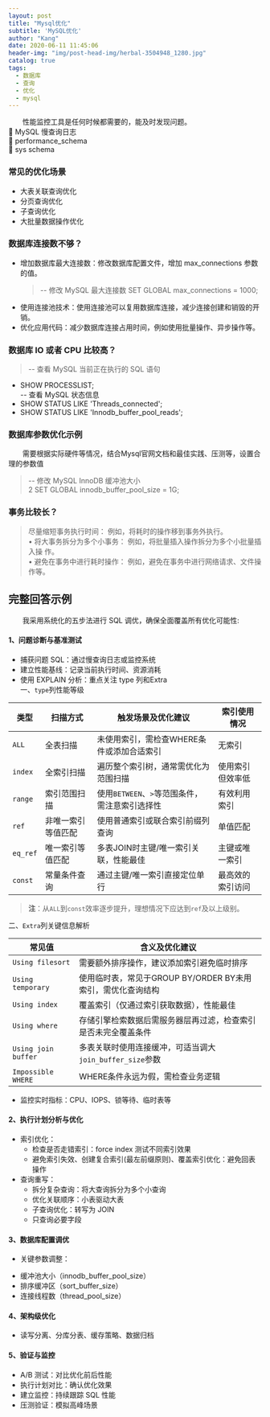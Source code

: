 ```yaml
---
layout: post
title: "Mysql优化"
subtitle: 'MySQL优化'
author: "Kang"
date: 2020-06-11 11:45:06
header-img: "img/post-head-img/herbal-3504948_1280.jpg"
catalog: true
tags:
  - 数据库
  - 查询
  - 优化
  - mysql
---
```

&emsp;&emsp;性能监控工具是任何时候都需要的，能及时发现问题。  
 MySQL 慢查询日志  
 performance_schema  
 sys schema  

### 常见的优化场景
- 大表关联查询优化  
- 分页查询优化  
- 子查询优化  
- 大批量数据操作优化  

### 数据库连接数不够？
+ 增加数据库最大连接数：修改数据库配置文件，增加 max_connections 参数
的值。  
  >-- 修改 MySQL 最大连接数
  SET GLOBAL max_connections = 1000;  
+ 使用连接池技术：使用连接池可以复用数据库连接，减少连接创建和销毁的开
销。  
+ 优化应用代码：减少数据库连接占用时间，例如使用批量操作、异步操作等。
 

### 数据库 IO 或者 CPU 比较高？
>-- 查看 MySQL 当前正在执行的 SQL 语句  
 + SHOW PROCESSLIST;  
 -- 查看 MySQL 状态信息  
 + SHOW STATUS LIKE 'Threads_connected';  
 + SHOW STATUS LIKE 'Innodb_buffer_pool_reads';  

### 数据库参数优化示例
&emsp;&emsp;需要根据实际硬件等情况，结合Mysql官网文档和最佳实践、压测等，设置合理的参数值
>-- 修改 MySQL InnoDB 缓冲池大小  
2 SET GLOBAL innodb_buffer_pool_size = 1G;

### 事务比较长？
>尽量缩短事务执行时间： 例如，将耗时的操作移到事务外执行。  
• 将大事务拆分为多个小事务： 例如，将批量插入操作拆分为多个小批量插入操
作。  
• 避免在事务中进行耗时操作： 例如，避免在事务中进行网络请求、文件操作等。


## 完整回答示例
&emsp;&emsp;我采用系统化的五步法进行 SQL 调优，确保全面覆盖所有优化可能性:  
#### 1、问题诊断与基准测试
- 捕获问题 SQL：通过慢查询日志或监控系统
- 建立性能基线：记录当前执行时间、资源消耗
- 使用 EXPLAIN 分析：重点关注 type 列和Extra  
  一、`type`列性能等级  
  
| **类型**   | 扫描方式                | 触发场景及优化建议                          | 索引使用情况               |
|------------|-------------------------|---------------------------------------------|---------------------------|
| `ALL`      | 全表扫描                | 未使用索引，需检查WHERE条件或添加合适索引 | 无索引                    |
| `index`    | 全索引扫描              | 遍历整个索引树，通常需优化为范围扫描     | 使用索引但效率低          |
| `range`    | 索引范围扫描            | 使用`BETWEEN`、`>`等范围条件，需注意索引选择性 | 有效利用索引              |
| `ref`      | 非唯一索引等值匹配      | 使用普通索引或联合索引前缀列查询         | 单值匹配                  |
| `eq_ref`   | 唯一索引等值匹配        | 多表JOIN时主键/唯一索引关联，性能最佳    | 主键或唯一索引            |
| `const`    | 常量条件查询            | 通过主键/唯一索引直接定位单行           | 最高效的索引访问          |

> **注**：从`ALL`到`const`效率逐步提升，理想情况下应达到`ref`及以上级别。

 二、`Extra`列关键信息解析  

| **常见值**            | 含义及优化建议                                                                 |
|------------------------|------------------------------------------------------------------------------|
| `Using filesort`       | 需要额外排序操作，建议添加索引避免临时排序                               |
| `Using temporary`      | 使用临时表，常见于GROUP BY/ORDER BY未用索引，需优化查询结构              |
| `Using index`          | 覆盖索引（仅通过索引获取数据），性能最佳                                 |
| `Using where`          | 存储引擎检索数据后需服务器层再过滤，检查索引是否未完全覆盖条件           |
| `Using join buffer`    | 多表关联时使用连接缓冲，可适当调大`join_buffer_size`参数                 |
| `Impossible WHERE`     | WHERE条件永远为假，需检查业务逻辑                                       |


- 监控实时指标：CPU、IOPS、锁等待、临时表等
#### 2、执行计划分析与优化
 - 索引优化：
   + 检查是否走错索引：force index 测试不同索引效果
   + 避免索引失效、创建复合索引(最左前缀原则)、覆盖索引优化：避免回表操作
 - 查询重写：
     + 拆分复杂查询：将大查询拆分为多个小查询
     + 优化关联顺序：小表驱动大表
     + 子查询优化：转写为 JOIN
     + 只查询必要字段

#### 3、数据库配置调优
 - 关键参数调整：
  + 缓冲池大小（innodb_buffer_pool_size）
  + 排序缓冲区（sort_buffer_size）
  + 连接线程数（thread_pool_size）
#### 4、架构级优化
 - 读写分离、分库分表、缓存策略、数据归档

#### 5、验证与监控
 - A/B 测试：对比优化前后性能
 - 执行计划对比：确认优化效果
 - 建立监控：持续跟踪 SQL 性能
 - 压测验证：模拟高峰场景
